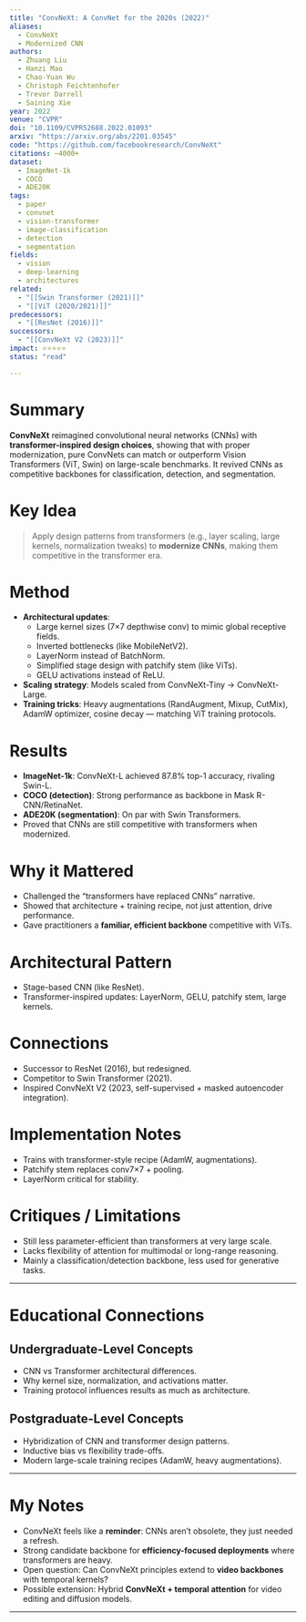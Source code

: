 ```yaml
---
title: "ConvNeXt: A ConvNet for the 2020s (2022)"
aliases:
  - ConvNeXt
  - Modernized CNN
authors:
  - Zhuang Liu
  - Hanzi Mao
  - Chao-Yuan Wu
  - Christoph Feichtenhofer
  - Trevor Darrell
  - Saining Xie
year: 2022
venue: "CVPR"
doi: "10.1109/CVPR52688.2022.01093"
arxiv: "https://arxiv.org/abs/2201.03545"
code: "https://github.com/facebookresearch/ConvNeXt"
citations: ~4000+
dataset:
  - ImageNet-1k
  - COCO
  - ADE20K
tags:
  - paper
  - convnet
  - vision-transformer
  - image-classification
  - detection
  - segmentation
fields:
  - vision
  - deep-learning
  - architectures
related:
  - "[[Swin Transformer (2021)]]"
  - "[[ViT (2020/2021)]]"
predecessors:
  - "[[ResNet (2016)]]"
successors:
  - "[[ConvNeXt V2 (2023)]]"
impact: ⭐⭐⭐⭐⭐
status: "read"

---
```


# Summary
**ConvNeXt** reimagined convolutional neural networks (CNNs) with **transformer-inspired design choices**, showing that with proper modernization, pure ConvNets can match or outperform Vision Transformers (ViT, Swin) on large-scale benchmarks. It revived CNNs as competitive backbones for classification, detection, and segmentation.

# Key Idea
> Apply design patterns from transformers (e.g., layer scaling, large kernels, normalization tweaks) to **modernize CNNs**, making them competitive in the transformer era.

# Method
- **Architectural updates**:  
  - Large kernel sizes (7×7 depthwise conv) to mimic global receptive fields.  
  - Inverted bottlenecks (like MobileNetV2).  
  - LayerNorm instead of BatchNorm.  
  - Simplified stage design with patchify stem (like ViTs).  
  - GELU activations instead of ReLU.  
- **Scaling strategy**: Models scaled from ConvNeXt-Tiny → ConvNeXt-Large.  
- **Training tricks**: Heavy augmentations (RandAugment, Mixup, CutMix), AdamW optimizer, cosine decay — matching ViT training protocols.  

# Results
- **ImageNet-1k**: ConvNeXt-L achieved 87.8% top-1 accuracy, rivaling Swin-L.  
- **COCO (detection)**: Strong performance as backbone in Mask R-CNN/RetinaNet.  
- **ADE20K (segmentation)**: On par with Swin Transformers.  
- Proved that CNNs are still competitive with transformers when modernized.  

# Why it Mattered
- Challenged the “transformers have replaced CNNs” narrative.  
- Showed that architecture + training recipe, not just attention, drive performance.  
- Gave practitioners a **familiar, efficient backbone** competitive with ViTs.  

# Architectural Pattern
- Stage-based CNN (like ResNet).  
- Transformer-inspired updates: LayerNorm, GELU, patchify stem, large kernels.  

# Connections
- Successor to ResNet (2016), but redesigned.  
- Competitor to Swin Transformer (2021).  
- Inspired ConvNeXt V2 (2023, self-supervised + masked autoencoder integration).  

# Implementation Notes
- Trains with transformer-style recipe (AdamW, augmentations).  
- Patchify stem replaces conv7×7 + pooling.  
- LayerNorm critical for stability.  

# Critiques / Limitations
- Still less parameter-efficient than transformers at very large scale.  
- Lacks flexibility of attention for multimodal or long-range reasoning.  
- Mainly a classification/detection backbone, less used for generative tasks.  

---

# Educational Connections

## Undergraduate-Level Concepts
- CNN vs Transformer architectural differences.  
- Why kernel size, normalization, and activations matter.  
- Training protocol influences results as much as architecture.  

## Postgraduate-Level Concepts
- Hybridization of CNN and transformer design patterns.  
- Inductive bias vs flexibility trade-offs.  
- Modern large-scale training recipes (AdamW, heavy augmentations).  

---

# My Notes
- ConvNeXt feels like a **reminder**: CNNs aren’t obsolete, they just needed a refresh.  
- Strong candidate backbone for **efficiency-focused deployments** where transformers are heavy.  
- Open question: Can ConvNeXt principles extend to **video backbones** with temporal kernels?  
- Possible extension: Hybrid **ConvNeXt + temporal attention** for video editing and diffusion models.  

---
